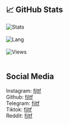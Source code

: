 ## &#x1f4c8; GitHub Stats
![Stats](https://github-readme-stats.vercel.app/api?username=fjltf&show_icons=true&theme=radical)
<br>
<br>
![Lang](https://github-readme-stats.vercel.app/api/top-langs/?username=fjltf&title_color=ffffff&text_color=c9cacc&icon_color=2bbc8a&bg_color=1d1f21)
<br>
<br>
![Views](https://gpvc.arturio.dev/fjltf) 
<br>
<br>
## Social Media
Instagram: [fjltf](https://instagram.com/fjltf)
<br>
Github: [fjltf](https://github.com/fjltf)
<br>
Telegram: [fjltf](https://t.me/fjltf)
<br>
Tiktok: [fjltf](https://tiktok.com/@fjltf)
<br>
Reddit: [fjltf](https://reddit.com/user/fjltf)

